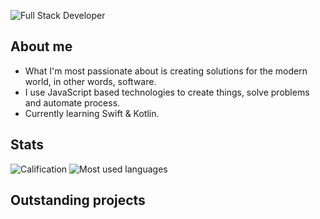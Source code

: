 ![Full Stack Developer](https://i.ibb.co/BBB9RbJ/presentation.png)

## About me
* What I'm most passionate about is creating solutions for the modern world, in other words, software. 
* I use JavaScript based technologies to create things, solve problems and automate process. 
* Currently learning Swift & Kotlin.

## Stats
![Calification](https://github-readme-stats.vercel.app/api/top-langs/?username=r4rmas&layout=compact&show_icons=true&theme=tokyonight)
![Most used languages](https://github-readme-stats.vercel.app/api?username=r4rmas&show_icons=true&theme=tokyonight)

## Outstanding projects

